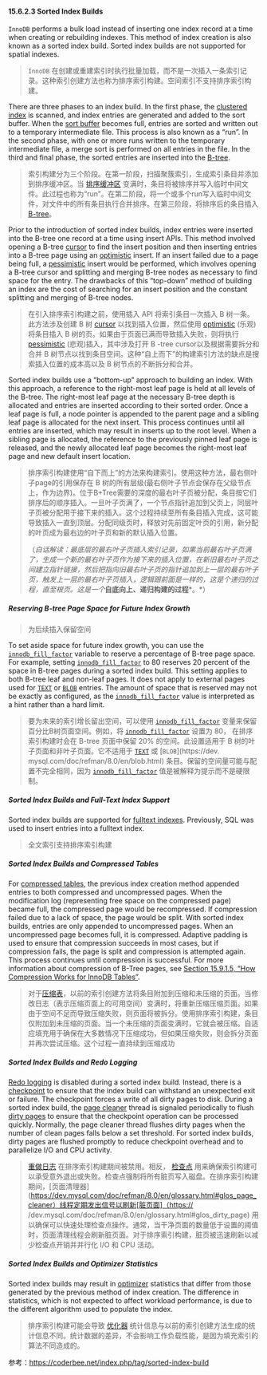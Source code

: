 #### 15.6.2.3 Sorted Index Builds



`InnoDB` performs a bulk load instead of inserting one index record at a time when creating or rebuilding indexes. This method of index creation is also known as a sorted index build. Sorted index builds are not supported for spatial indexes.

> `InnoDB` 在创建或重建索引时执行批量加载，而不是一次插入一条索引记录。这种索引创建方法也称为排序索引构建。空间索引不支持排序索引构建。

There are three phases to an index build. In the first phase, the [clustered index](https://dev.mysql.com/doc/refman/8.0/en/glossary.html#glos_clustered_index) is scanned, and index entries are generated and added to the sort buffer. When the [sort buffer](https://dev.mysql.com/doc/refman/8.0/en/glossary.html#glos_sort_buffer) becomes full, entries are sorted and written out to a temporary intermediate file. This process is also known as a “run”. In the second phase, with one or more runs written to the temporary intermediate file, a merge sort is performed on all entries in the file. In the third and final phase, the sorted entries are inserted into the [B-tree](https://dev.mysql.com/doc/refman/8.0/en/glossary.html#glos_b_tree).

> 索引构建分为三个阶段。在第一阶段，扫描聚簇索引，生成索引条目并添加到排序缓冲区。当 [排序缓冲区](https://dev.mysql.com/doc/refman/8.0/en/glossary.html#glos_sort_buffer) 变满时，条目将被排序并写入临时中间文件。此过程也称为“run”。在第二阶段，将一个或多个run写入临时中间文件，对文件中的所有条目执行合并排序。在第三阶段，将排序后的条目插入 [B-tree](https://dev.mysql.com/doc/refman/8.0/en/glossary.html#glos_b_tree)。

Prior to the introduction of sorted index builds, index entries were inserted into the B-tree one record at a time using insert APIs. This method involved opening a B-tree [cursor](https://dev.mysql.com/doc/refman/8.0/en/glossary.html#glos_cursor) to find the insert position and then inserting entries into a B-tree page using an [optimistic](https://dev.mysql.com/doc/refman/8.0/en/glossary.html#glos_optimistic) insert. If an insert failed due to a page being full, a [pessimistic](https://dev.mysql.com/doc/refman/8.0/en/glossary.html#glos_pessimistic) insert would be performed, which involves opening a B-tree cursor and splitting and merging B-tree nodes as necessary to find space for the entry. The drawbacks of this “top-down” method of building an index are the cost of searching for an insert position and the constant splitting and merging of B-tree nodes.

> 在引入排序索引构建之前，使用插入 API 将索引条目一次插入 B 树一条。此方法涉及创建 B 树 [cursor](https://dev.mysql.com/doc/refman/8.0/en/glossary.html#glos_cursor) 以找到插入位置，然后使用 [optimistic](https://dev.mysql.com/doc/refman/8.0/en/glossary.html#glos_optimistic) (乐观)将条目插入 B 树的页。如果由于页面已满而导致插入失败，则将执行 [pessimistic](https://dev.mysql.com/doc/refman/8.0/en/glossary.html#glos_pessimistic) (悲观)插入，其中涉及打开 B -tree cursor以及根据需要拆分和合并 B 树节点以找到条目空间。这种“自上而下”的构建索引方法的缺点是搜索插入位置的成本高以及 B 树节点的不断拆分和合并。

Sorted index builds use a “bottom-up” approach to building an index. With this approach, a reference to the right-most leaf page is held at all levels of the B-tree. The right-most leaf page at the necessary B-tree depth is allocated and entries are inserted according to their sorted order. Once a leaf page is full, a node pointer is appended to the parent page and a sibling leaf page is allocated for the next insert. This process continues until all entries are inserted, which may result in inserts up to the root level. When a sibling page is allocated, the reference to the previously pinned leaf page is released, and the newly allocated leaf page becomes the right-most leaf page and new default insert location.

>排序索引构建使用“自下而上”的方法来构建索引。使用这种方法，最右侧叶子page的引用保存在 B 树的所有层级(最右侧叶子节点会保存在父级节点上，作为边界)。位于B+Tree需要的深度的最右叶子页被分配，条目按它们排序后的顺序插入。一旦叶子页满了，一个节点指针追加到父页上，同层叶子页被分配用于接下来的插入。这个过程持续至所有条目插入完成，这可能导致插入一直到顶层。分配同级页时，释放对先前固定叶页的引用，新分配的叶页成为最右边的叶子页和新的默认插入位置。
>
>（*白话解读：最底层的最右叶子页插入索引记录，如果当前最右叶子页满了，生成一个新的最右叶子页作为接下来的插入位置，在新旧最右叶子页之间建立指针链接，然后把指向旧最右叶子页的指针追加到上一层的最右叶子页，触发上一层的最右叶子页插入，逻辑跟前面是一样的，这是个递归的过程，直至根页。这是一个***自底向上、递归构建的过程***。*）

##### Reserving B-tree Page Space for Future Index Growth

>为后续插入保留空间

To set aside space for future index growth, you can use the [`innodb_fill_factor`](https://dev.mysql.com/doc/refman/8.0/en/innodb-parameters.html#sysvar_innodb_fill_factor) variable to reserve a percentage of B-tree page space. For example, setting [`innodb_fill_factor`](https://dev.mysql.com/doc/refman/8.0/en/innodb-parameters.html#sysvar_innodb_fill_factor) to 80 reserves 20 percent of the space in B-tree pages during a sorted index build. This setting applies to both B-tree leaf and non-leaf pages. It does not apply to external pages used for [`TEXT`](https://dev.mysql.com/doc/refman/8.0/en/blob.html) or [`BLOB`](https://dev.mysql.com/doc/refman/8.0/en/blob.html) entries. The amount of space that is reserved may not be exactly as configured, as the [`innodb_fill_factor`](https://dev.mysql.com/doc/refman/8.0/en/innodb-parameters.html#sysvar_innodb_fill_factor) value is interpreted as a hint rather than a hard limit.

>要为未来的索引增长留出空间，可以使用 [`innodb_fill_factor`](https://dev.mysql.com/doc/refman/8.0/en/innodb-parameters.html#sysvar_innodb_fill_factor) 变量来保留百分比B树页面空间。例如，将 [`innodb_fill_factor`](https://dev.mysql.com/doc/refman/8.0/en/innodb-parameters.html#sysvar_innodb_fill_factor) 设置为 80， 在排序索引构建时会在 B-tree 页面中保留 20% 的空间。此设置适用于 B 树的叶子页面和非叶子页面。它不适用于 [`TEXT`](https://dev.mysql.com/doc/refman/8.0/en/blob.html) 或 [`BLOB`](https://dev. mysql.com/doc/refman/8.0/en/blob.html) 条目。保留的空间量可能与配置不完全相同，因为 [`innodb_fill_factor`](https://dev.mysql.com/doc/refman/8.0/en/innodb-parameters.html#sysvar_innodb_fill_factor) 值是被解释为提示而不是硬限制。

##### Sorted Index Builds and Full-Text Index Support

Sorted index builds are supported for [fulltext indexes](https://dev.mysql.com/doc/refman/8.0/en/glossary.html#glos_fulltext_index). Previously, SQL was used to insert entries into a fulltext index.

>全文索引支持排序索引构建

##### Sorted Index Builds and Compressed Tables

For [compressed tables](https://dev.mysql.com/doc/refman/8.0/en/glossary.html#glos_compression), the previous index creation method appended entries to both compressed and uncompressed pages. When the modification log (representing free space on the compressed page) became full, the compressed page would be recompressed. If compression failed due to a lack of space, the page would be split. With sorted index builds, entries are only appended to uncompressed pages. When an uncompressed page becomes full, it is compressed. Adaptive padding is used to ensure that compression succeeds in most cases, but if compression fails, the page is split and compression is attempted again. This process continues until compression is successful. For more information about compression of B-Tree pages, see [Section 15.9.1.5, “How Compression Works for InnoDB Tables”](https://dev.mysql.com/doc/refman/8.0/en/innodb-compression-internals.html).

>对于[压缩表](https://dev.mysql.com/doc/refman/8.0/en/glossary.html#glos_compression)，以前的索引创建方法将条目附加到压缩和未压缩的页面。当修改日志（表示压缩页面上的可用空间）变满时，将重新压缩压缩页面。如果由于空间不足而导致压缩失败，则页面将被拆分。使用排序索引构建，条目仅附加到未压缩的页面。当一个未压缩的页面变满时，它就会被压缩。自适应填充用于确保在大多数情况下压缩成功，但如果压缩失败，则会拆分页面并再次尝试压缩。这个过程一直持续到压缩成功

##### Sorted Index Builds and Redo Logging

[Redo logging](https://dev.mysql.com/doc/refman/8.0/en/glossary.html#glos_redo_log) is disabled during a sorted index build. Instead, there is a [checkpoint](https://dev.mysql.com/doc/refman/8.0/en/glossary.html#glos_checkpoint) to ensure that the index build can withstand an unexpected exit or failure. The checkpoint forces a write of all dirty pages to disk. During a sorted index build, the [page cleaner](https://dev.mysql.com/doc/refman/8.0/en/glossary.html#glos_page_cleaner) thread is signaled periodically to flush [dirty pages](https://dev.mysql.com/doc/refman/8.0/en/glossary.html#glos_dirty_page) to ensure that the checkpoint operation can be processed quickly. Normally, the page cleaner thread flushes dirty pages when the number of clean pages falls below a set threshold. For sorted index builds, dirty pages are flushed promptly to reduce checkpoint overhead and to parallelize I/O and CPU activity.

> [重做日志](https://dev.mysql.com/doc/refman/8.0/en/glossary.html#glos_redo_log) 在排序索引构建期间被禁用。相反， [检查点](https://dev.mysql.com/doc/refman/8.0/en/glossary.html#glos_checkpoint) 用来确保索引构建可以承受意外退出或失败。检查点强制将所有脏页写入磁盘。在排序索引构建期间，[页面清理器](https://dev.mysql.com/doc/refman/8.0/en/glossary.html#glos_page_cleaner）线程定期发出信号以刷新[脏页面]（https:// /dev.mysql.com/doc/refman/8.0/en/glossary.html#glos_dirty_page) 用以确保可以快速处理检查点操作。通常，当干净页面的数量低于设置的阈值时，页面清理线程会刷新脏页面。对于排序索引构建，脏页被迅速刷新以减少检查点开销并并行化 I/O 和 CPU 活动。

##### Sorted Index Builds and Optimizer Statistics

Sorted index builds may result in [optimizer](https://dev.mysql.com/doc/refman/8.0/en/glossary.html#glos_optimizer) statistics that differ from those generated by the previous method of index creation. The difference in statistics, which is not expected to affect workload performance, is due to the different algorithm used to populate the index.

>排序索引构建可能会导致 [优化器](https://dev.mysql.com/doc/refman/8.0/en/glossary.html#glos_optimizer) 统计信息与以前的索引创建方法生成的统计信息不同。统计数据的差异，不会影响工作负载性能，是因为填充索引的算法不同造成的。



参考：https://coderbee.net/index.php/tag/sorted-index-build